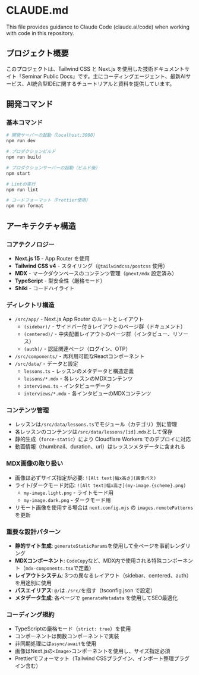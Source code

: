 # CLAUDE.md

This file provides guidance to Claude Code (claude.ai/code) when working with code in this repository.

## プロジェクト概要
このプロジェクトは、Tailwind CSS と Next.js を使用した技術ドキュメントサイト「Seminar Public Docs」です。主にコーディングエージェント、最新AIサービス、AI統合型IDEに関するチュートリアルと資料を提供しています。

## 開発コマンド

### 基本コマンド
```bash
# 開発サーバーの起動（localhost:3000）
npm run dev

# プロダクションビルド
npm run build

# プロダクションサーバーの起動（ビルド後）
npm start

# Lintの実行
npm run lint

# コードフォーマット（Prettier使用）
npm run format
```

## アーキテクチャ構造

### コアテクノロジー
- **Next.js 15** - App Router を使用
- **Tailwind CSS v4** - スタイリング（`@tailwindcss/postcss` 使用）
- **MDX** - マークダウンベースのコンテンツ管理（`@next/mdx` 設定済み）
- **TypeScript** - 型安全性（厳格モード）
- **Shiki** - コードハイライト

### ディレクトリ構造
- `/src/app/` - Next.js App Router のルートとレイアウト
  - `(sidebar)/` - サイドバー付きレイアウトのページ群（ドキュメント）
  - `(centered)/` - 中央配置レイアウトのページ群（インタビュー、リソース）
  - `(auth)/` - 認証関連ページ（ログイン、OTP）
- `/src/components/` - 再利用可能なReactコンポーネント
- `/src/data/` - データと設定
  - `lessons.ts` - レッスンのメタデータと構造定義
  - `lessons/*.mdx` - 各レッスンのMDXコンテンツ
  - `interviews.ts` - インタビューデータ
  - `interviews/*.mdx` - 各インタビューのMDXコンテンツ

### コンテンツ管理
- レッスンは`/src/data/lessons.ts`でモジュール（カテゴリ）別に管理
- 各レッスンのコンテンツは`/src/data/lessons/[id].mdx`として保存
- 静的生成（`force-static`）により Cloudflare Workers でのデプロイに対応
- 動画情報（thumbnail、duration、url）はレッスンメタデータに含まれる

### MDX画像の取り扱い
- 画像は必ずサイズ指定が必要: `![Alt text|幅x高さ](画像パス)`
- ライト/ダークモード対応: `![Alt text|幅x高さ](my-image.{scheme}.png)`
  - `my-image.light.png` - ライトモード用
  - `my-image.dark.png` - ダークモード用
- リモート画像を使用する場合は `next.config.mjs` の `images.remotePatterns` を更新

### 重要な設計パターン
- **静的サイト生成**: `generateStaticParams`を使用して全ページを事前レンダリング
- **MDXコンポーネント**: `CodeCopy`など、MDX内で使用される特殊コンポーネント（`mdx-components.tsx`で定義）
- **レイアウトシステム**: 3つの異なるレイアウト（sidebar、centered、auth）を用途別に使用
- **パスエイリアス**: `@/`は`./src/`を指す（tsconfig.json で設定）
- **メタデータ生成**: 各ページで `generateMetadata` を使用してSEO最適化

### コーディング規約
- TypeScriptの厳格モード（`strict: true`）を使用
- コンポーネントは関数コンポーネントで実装
- 非同期処理には`async/await`を使用
- 画像はNext.jsの`<Image>`コンポーネントを使用し、サイズ指定必須
- Prettierでフォーマット（Tailwind CSSプラグイン、インポート整理プラグイン含む）